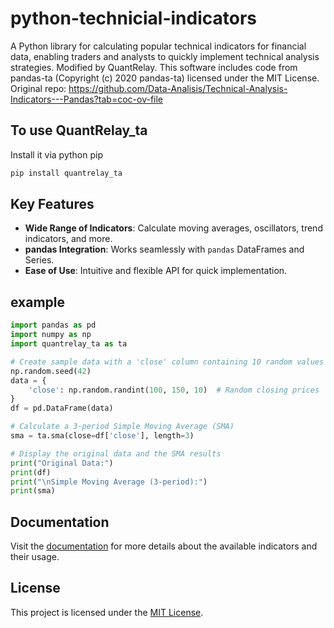 # python-technicial-indicators
A Python library for calculating popular technical indicators for financial data, enabling traders and analysts to quickly implement technical analysis strategies. Modified by QuantRelay. This software includes code from pandas-ta (Copyright (c) 2020 pandas-ta) licensed under the MIT License.
Original repo: https://github.com/Data-Analisis/Technical-Analysis-Indicators---Pandas?tab=coc-ov-file


## To use QuantRelay_ta
Install it via python pip
```bash
pip install quantrelay_ta
```


## Key Features

- **Wide Range of Indicators**: Calculate moving averages, oscillators, trend indicators, and more.
- **pandas Integration**: Works seamlessly with `pandas` DataFrames and Series.
- **Ease of Use**: Intuitive and flexible API for quick implementation.

## example

```python
import pandas as pd
import numpy as np
import quantrelay_ta as ta

# Create sample data with a 'close' column containing 10 random values
np.random.seed(42)
data = {
    'close': np.random.randint(100, 150, 10)  # Random closing prices
}
df = pd.DataFrame(data)

# Calculate a 3-period Simple Moving Average (SMA)
sma = ta.sma(close=df['close'], length=3)

# Display the original data and the SMA results
print("Original Data:")
print(df)
print("\nSimple Moving Average (3-period):")
print(sma)
```

## Documentation

Visit the [documentation](#) for more details about the available indicators and their usage.

## License

This project is licensed under the [MIT License](LICENSE).


